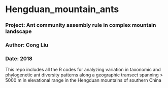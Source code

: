 # Hengduan_mountain_ants

### Project: Ant community assembly rule in complex mountain landscape
### Author: Cong Liu
### Date: 2018

This repo includes all the R codes for analyzing variation in taxonomic and phylogenetic ant diversity patterns along a geographic transect spanning > 5000 m in elevational range in the Hengduan mountains of southern China
